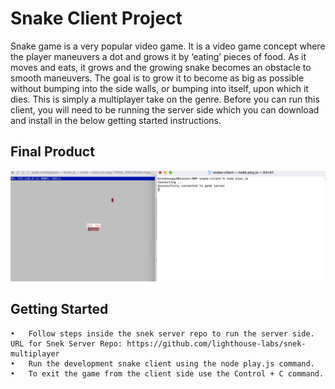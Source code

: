 
# Snake Client Project

Snake game is a very popular video game. It is a video game concept where the player maneuvers a dot and grows it by ‘eating’ pieces of food. As it moves and eats, it grows and the growing snake becomes an obstacle to smooth maneuvers. The goal is to grow it to become as big as possible without bumping into the side walls, or bumping into itself, upon which it dies.
This is simply a multiplayer take on the genre.
Before you can run this client, you will need to be running the server side which you can download and install in the below getting started instructions.

## Final Product

![Preview of Game](Preview.png)

## Getting Started
	•	Follow steps inside the snek server repo to run the server side. URL for Snek Server Repo: https://github.com/lighthouse-labs/snek-multiplayer
	•	Run the development snake client using the node play.js command.
	•	To exit the game from the client side use the Control + C command.
  